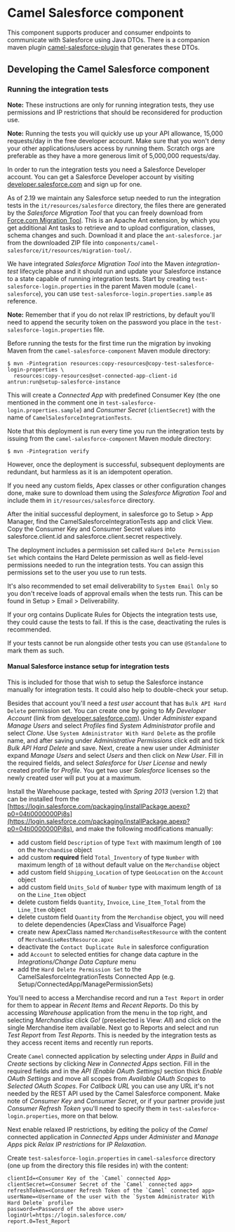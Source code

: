 # Camel Salesforce component #

This component supports producer and consumer endpoints to communicate with Salesforce using Java DTOs. 
There is a companion maven plugin [camel-salesforce-plugin](https://github.com/apache/camel/tree/main/components/camel-salesforce/camel-salesforce-maven-plugin) that generates these DTOs.

## Developing the Camel Salesforce component

### Running the integration tests

**Note:** These instructions are only for running integration tests, they use permissions and IP restrictions that should be reconsidered for production use. 

**Note:** Running the tests you will quickly use up your API allowance, 15,000 requests/day in the free developer account. Make sure that you won't deny your other applications/users access by running them. Scratch orgs are preferable as they have a more generous limit of 5,000,000 requests/day.

In order to run the integration tests you need a Salesforce Developer account. You can get a Salesforce Developer account by visiting [developer.salesforce.com](https://developer.salesforce.com/) and sign up for one.

As of 2.19 we maintain any Salesforce setup needed to run the integration tests in the `it/resources/salesforce` directory, the files there are generated by the _Salesforce Migration Tool_ that you can freely download from [Force.com Migration Tool](https://developer.salesforce.com/page/Force.com_Migration_Tool). This is an Apache Ant extension, by which you get additional Ant tasks to retrieve and to upload configuration, classes, schema changes and such. Download it and place the `ant-salesforce.jar` from the downloaded ZIP file into `components/camel-salesforce/it/resources/migration-tool/`.

We have integrated _Salesforce Migration Tool_ into the Maven _integration-test_ lifecycle phase and it should run and update your Salesforce instance to a state capable of running integration tests. Start by creating `test-salesforce-login.properties` in the parent Maven module (`camel-salesforce`), you can use `test-salesforce-login.properties.sample` as reference.

**Note:** Remember that if you do not relax IP restrictions, by default you'll need to append the security token on the password you place in the `test-salesforce-login.properties` file.

Before running the tests for the first time run the migration by invoking Maven from the `camel-salesforce-component` Maven module directory:

    $ mvn -Pintegration resources:copy-resources@copy-test-salesforce-login-properties \
      resources:copy-resources@set-connected-app-client-id antrun:run@setup-salesforce-instance

This will create a _Connected App_ with predefined Consumer Key (the one mentioned in the comment one in `test-salesforce-login.properties.sample`) and _Consumer Secret_ (`clientSecret`) with the name of `CamelSalesforceIntegrationTests`.

Note that this deployment is run every time you run the integration tests by issuing from the `camel-salesforce-component` Maven module directory:

    $ mvn -Pintegration verify
                                                     
However, once the deployment is successful, subsequent deployments are redundant, but harmless as it is an idempotent operation.

If you need any custom fields, Apex classes or other configuration changes done, make sure to download them using the _Salesforce Migration Tool_ and include them in `it/resources/salesforce` directory.

After the initial successful deployment, in salesforce go to Setup > App Manager, find the CamelSalesforceIntegrationTests app and click View. Copy the Consumer Key and Consumer Secret values into salesforce.client.id and salesforce.client.secret respectively.

The deployment includes a permission set called `Hard Delete Permission Set` which contains the Hard Delete
permission as well as field-level permissions needed to run the integration tests. You can assign this 
permissions set to the user you use to run tests.

It's also recommended to set email deliverability to `System Email Only` so you don't receive loads of approval emails when the tests run. This can be found in Setup > Email > Deliverability. 

If your org contains Duplicate Rules for Objects the integration tests use, they could cause the tests to fail. If this is the case, deactivating the rules is recommended. 

If your tests cannot be run alongside other tests you can use `@Standalone` to mark them as such.

#### Manual Salesforce instance setup for integration tests

This is included for those that wish to setup the Salesforce instance manually for integration tests. It could also help to double-check your setup.

Besides that account you'll need a _test user_ account that has `Bulk API Hard Delete` permission set. You can create one by going to _My Developer Account_ (link from [developer.salesforce.com](https://login.salesforce.com/?lt=de)). Under _Administer_ expand _Manage Users_  and select _Profiles_ find _System Administrator_ profile and select _Clone_. Use `System Administrator With Hard Delete` as the profile name, and after saving under _Administrative Permissions_ click edit and tick _Bulk API Hard Delete_ and save. Next, create a new user under _Administer_ expand _Manage Users_  and select _Users_ and then click on _New User_. Fill in the required fields, and select _Salesforce_ for _User License_ and newly created profile for _Profile_. You get two user _Salesforce_ licenses so the newly created user will put you at a maximum.

Install the Warehouse package, tested with _Spring 2013_ (version 1.2) that can be installed from the [https://login.salesforce.com/packaging/installPackage.apexp?p0=04ti0000000Pj8s](https://login.salesforce.com/packaging/installPackage.apexp?p0=04ti0000000Pj8s), and make the following modifications manually:
 - add custom field `Description` of type `Text` with maximum length of `100` on the `Merchandise` object
 - add custom **required** field `Total_Inventory` of type `Number` with maximum length of `18` without default value on the `Merchandise` object
 - add custom field `Shipping_Location` of type `GeoLocation` on the `Account` object
 - add custom field `Units_Sold` of `Number` type with maximum length of `18` on the `Line_Item` object
 - delete custom fields `Quantity`, `Invoice`, `Line_Item_Total` from the `Line_Item` object
 - delete custom field `Quantity` from the `Merchandise` object, you will need to delete dependencies (ApexClass and Visualforce Page)
 - create new ApexClass named `MerchandiseRestResource` with the content of `MerchandiseRestResource.apxc`
 - deactivate the `Contact Duplicate Rule` in salesforce configuration
 - add `Account` to selected entities for change data capture in the _Integrations/Change Data Capture_ menu
 - add the `Hard Delete Permission Set` to the CamelSalesforceIntegrationTests Connected App (e.g. Setup/ConnectedApp/ManagePermissionSets)

You'll need to access a Merchandise record and run a `Test Report` in order for them to appear in _Recent Items_ and _Recent Reports_. Do this by accessing _Warehouse_ application from the menu in the top right, and selecting _Merchandise_ click _Go!_ (preselected is View: _All_) and click on the single Merchandise item available. Next go to Reports and select and run _Test Report_ from _Test Reports_. This is needed by the integration tests as they access recent items and recently run reports.

Create `Camel` connected application by selecting under _Apps_ in _Build_ and _Create_ sections by clicking _New_ in _Connected Apps_ section. Fill in the required fields and in the _API (Enable OAuth Settings)_ section thick _Enable OAuth Settings_ and move all scopes from _Available OAuth Scopes_ to _Selected OAuth Scopes_. For _Callback URL_ you can use any URL it's not needed by the REST API used by the Camel Salesforce component. Make note of _Consumer Key_ and _Consumer Secret_, or if your partner provide just _Consumer Refresh Token_ you'll need to specify them in `test-salesforce-login.properties`,  more on that below.

Next enable relaxed IP restrictions, by editing the policy of the _Camel_ connected application in _Connected Apps_ under _Administer_ and _Manage Apps_ pick _Relax IP restrictions_ for _IP Relaxation_.  

Create `test-salesforce-login.properties` in `camel-salesforce` directory (one up from the directory this file resides in) with the content:

    clientId=<Consumer Key of the `Camel` connected App>
    clientSecret=<Consumer Secret of the `Camel` connected app>
    refreshToken=<Consumer Refresh Token of the `Camel` connected app>
    userName=<Username of the user with the `System Administrator With Hard Delete` profile>
    password=<Password of the above user>
    loginUrl=https://login.salesforce.com/
    report.0=Test_Report


